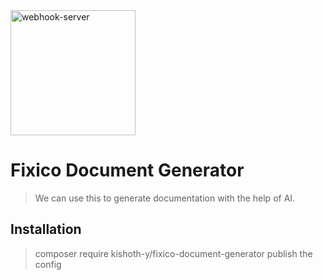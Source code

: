 <img src="https://fixico-assets.imgix.net/logo/green.svg" alt="webhook-server" width="200"/>

# Fixico Document Generator

>We can use this to generate documentation with the help of AI.

## Installation

> composer require kishoth-y/fixico-document-generator
> publish the config